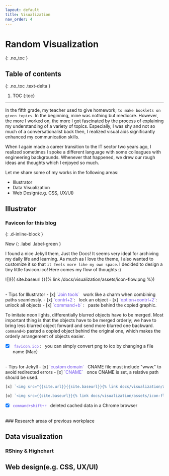 ```yaml
---
layout: default
title: Visualization
nav_order: 4
---
```


# Random Visualization
{: .no_toc }

## Table of contents
{: .no_toc .text-delta }

1. TOC
{:toc}

---

In the fifth grade, my teacher used to give homework; `to make booklets on given topics`. In the beginning, mine was nothing but mediocre. However, the more I worked on, the more I got fascinated by the process of explaining my understanding of a variety of topics. Especially, I was shy and not so much of a conversationalist back then, I realized visual aids significantly enhanced my communication skills.

When I again made a career transition to the IT sector two years ago, I realized sometimes I spoke a different language with some colleagues with engineering backgrounds. Whenever that happened, we drew our rough ideas and thoughts which I enjoyed so much. 

Let me share some of my works in the following areas: 

- Illustrator
- Data Visualization
- Web Design(e.g. CSS, UX/UI)

## Illustrator
### Favicon for this blog 
{: .d-inline-block }

New 
{: .label .label-green }

I found a nice Jekyll them, Just the Docs! It seems very ideal for archiving my daily life and learning. As much as I love the theme, I also wanted to customize it so that `it feels more like my own space`. I decided to design a tiny little favicon.ico! Here comes my flow of thoughts :) 

![]({{ site.baseurl }}{% link /docs/visualization/assets/icon-flow.png %})

<br>
- Tips for Illustrator 
- [x] <span style="color:#7253ed">`Join tools`</span> &nbsp; work like a charm when combining paths seamlessly.
- [x] <span style="color:#7253ed"> `contrl+2`</span>: &nbsp; lock an object 
- [x] <span style="color:#7253ed"> `option+contrl+2`</span>: &nbsp; unlock all objects 
- [x] <span style="color:#7253ed"> `command+b` </span>: &nbsp; paste behind the copied graphic. 

<span stype="font-size:small">To imitate neon lights, differentially blurred objects have to be merged. Most important thing is that the objects have to be merged orderly; we have to bring less blurred object forward and send more blurred one backward. `command+b` pasted a copied object behind the original one, which makes the orderly arrangement of objects easier.</span> 

- [x] <span style="color:#7253ed"> `favicon.ico` </span>: &nbsp; you can simply convert png to ico by changing a file name (Mac)

<br>
- Tips for Jekyll 
- [x] <span style="color:#7253ed">`custom domain`</span> &nbsp; CNAME file must include "www." to avoid redirected errors 
- [x] <span style="color:#7253ed">`CNAME`</span> &nbsp; once CNAME is set, a relative path should be used. 

```javascript
[x] `<img src="{{site.url}}{{site.baseurl}}{% link docs/visualization/assets/icon-flow.png %}">`

[o] `<img src={{site.baseurl}}{% link docs/visualization/assets/icon-flow.png %}>`
```

- [x] <span style="color:#7253ed">`command+shift+r`</span> &nbsp; deleted cached data in a Chrome browser
 
<br>
### Research areas of previous workplace


## Data visualization
### RShiny & Highchart

## Web design(e.g. CSS, UX/UI)

